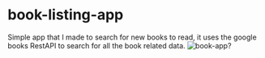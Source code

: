# book-listing-app
Simple app that I made to search for new books to read, it uses the google books RestAPI to search for all the book related data.
 ![book-app?](https://media.giphy.com/media/ktsf4I2KssRY1rOZkM/giphy.gif)
